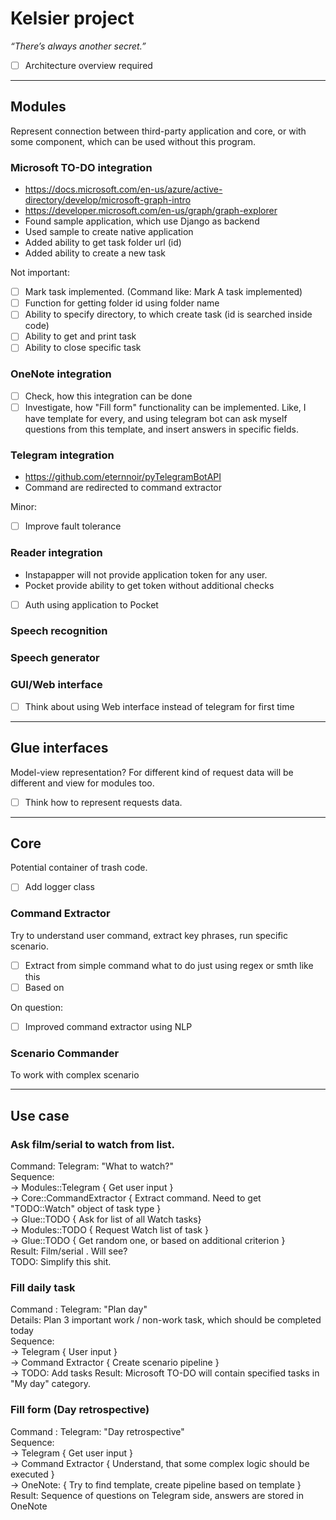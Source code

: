 # Kelsier project
*“There’s always another secret.”*
* [ ] Architecture overview required

------------------
## Modules
Represent connection between third-party application and core, or with some component, which can be used without this program.

### Microsoft TO-DO integration
* https://docs.microsoft.com/en-us/azure/active-directory/develop/microsoft-graph-intro
* https://developer.microsoft.com/en-us/graph/graph-explorer
* Found sample application, which use Django as backend
* Used sample to create native application
* Added ability to get task folder url (id)
* Added ability to create a new task

Not important:
* [ ] Mark task implemented. (Command like: Mark A task implemented)
* [ ] Function for getting folder id using folder name 
* [ ] Ability to specify directory, to which create task (id is searched inside code)
* [ ] Ability to get and print task 
* [ ] Ability to close specific task

### OneNote integration
* [ ] Check, how this integration can be done
* [ ] Investigate, how "Fill form" functionality can be implemented. Like, I have template for every, and using telegram bot can ask myself questions from this template, and insert answers in specific fields.

### Telegram integration
* https://github.com/eternnoir/pyTelegramBotAPI
* Command are redirected to command extractor

Minor:
* [ ] Improve fault tolerance

### Reader integration
* Instapapper will not provide application token for any user.
* Pocket provide ability to get token without additional checks
* [ ] Auth using application to Pocket
### Speech recognition
### Speech generator
### GUI/Web interface
* [ ] Think about using Web interface instead of telegram for first time

------------------
## Glue interfaces
Model-view representation? For different kind of request data will be different and view for modules too.

* [ ] Think how to represent requests data.

------------------
## Core
Potential container of trash code.

* [ ] Add logger class
### Command Extractor
Try to understand user command, extract key phrases, run specific scenario.
* [ ] Extract from simple command what to do just using regex or smth like this
* [ ] Based on

On question:
* [ ] Improved command extractor using NLP

### Scenario Commander
To work with complex scenario

------------------
## Use case
### Ask film/serial to watch from list.
Command: Telegram: "What to watch?"  
Sequence:   
-> Modules::Telegram { Get user input }  
-> Core::CommandExtractor { Extract command. Need to get "TODO::Watch" object of task type }  
-> Glue::TODO { Ask for list of all Watch tasks}   
-> Modules::TODO { Request Watch list of task }  
-> Glue::TODO { Get random one, or based on additional criterion }  
Result: Film/serial <task desc>. Will see?  
TODO: Simplify this shit.  

### Fill daily task
Command : Telegram: "Plan day"  
Details: Plan 3 important work / non-work task, which should be completed today  
Sequence:   
-> Telegram { User input }  
-> Command Extractor { Create scenario pipeline }  
-> TODO: Add tasks
Result: Microsoft TO-DO will contain specified tasks in "My day" category.  

### Fill form (Day retrospective)
Command : Telegram: "Day retrospective"  
Sequence:  
-> Telegram { Get user input }  
-> Command Extractor { Understand, that some complex logic should be executed }  
-> OneNote: { Try to find template, create pipeline based on template }  
Result: Sequence of questions on Telegram side, answers are stored in OneNote
